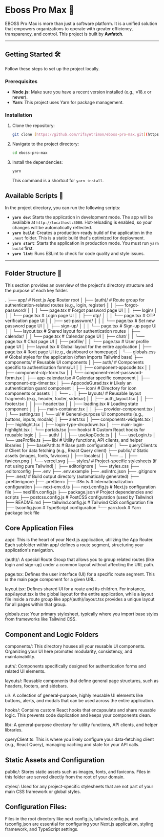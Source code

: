 # Eboss Pro Max 🚀

EBOSS Pro Max is more than just a software platform. It is a unified solution that empowers organizations to operate with greater efficiency, transparency, and control. This project is built by **Awfatch**.

---

## Getting Started 🛠️

Follow these steps to set up the project locally.

### Prerequisites

- **Node.js**: Make sure you have a recent version installed (e.g., v18.x or newer).
- **Yarn**: This project uses Yarn for package management.

### Installation

1.  Clone the repository:

    ```bash
    git clone [https://github.com/rifayetrimon/eboss-pro-max.git](https://github.com/rifayetrimon/eboss-pro-max.git)
    ```

2.  Navigate to the project directory:

    ```bash
    cd eboss-pro-max
    ```

3.  Install the dependencies:
    ```bash
    yarn
    ```
    This command is a shortcut for `yarn install`.

<!-- ### Environment Variables

You need to create a `.env` file to configure your application. This file holds sensitive information like API keys or database credentials and is not committed to version control.

1.  A template file named `.env.example` is provided. Copy this file to create your new `.env` file.

    ```bash
    cp .env.example .env
    ```

2.  Open the newly created `.env` file and fill in the values for your specific environment.

--- -->

## Available Scripts 📜

In the project directory, you can run the following scripts:

- **`yarn dev`**: Starts the application in development mode. The app will be available at `http://localhost:3000`. Hot-reloading is enabled, so your changes will be automatically reflected.
- **`yarn build`**: Creates a production-ready build of the application in the `.next` folder. This is a static build that's optimized for deployment.
- **`yarn start`**: Starts the application in production mode. You must run `yarn build` first.
- **`yarn lint`**: Runs ESLint to check for code quality and style issues.

---

## Folder Structure 📂

This section provides an overview of the project's directory structure and the purpose of each key folder.

.
├── app/ # Next.js App Router root
│ ├── (auth)/ # Route group for authentication-related routes (e.g., login, register)
│ │ ├── forgot-password/
│ │ │ └── page.tsx # Forgot password page UI
│ │ ├── login/
│ │ │ └── page.tsx # Login page UI
│ │ ├── otp/
│ │ │ └── page.tsx # OTP verification page UI
│ │ ├── set-password/
│ │ │ └── page.tsx # Set new password page UI
│ │ ├── sign-up/
│ │ │ └── page.tsx # Sign-up page UI
│ │ └── layout.tsx # Shared layout for authentication routes
│ ├── calendar/
│ │ └── page.tsx # Calendar page UI
│ ├── chat/
│ │ └── page.tsx # Chat page UI
│ ├── profile/
│ │ └── page.tsx # User profile page UI
│ ├── layout.tsx # Global layout for the entire application
│ ├── page.tsx # Root page UI (e.g., dashboard or homepage)
│ └── globals.css # Global styles for the application (often imports Tailwind base)
├── components/ # Reusable UI components
│ ├── auth/ # Components specific to authentication forms/UI
│ │ ├── component-appcode.tsx
│ │ ├── component-otp-form.tsx
│ │ └── component-reset-password-form.tsx
│ ├── app-calendar.tsx # Calendar specific component
│ ├── component-otp-timer.tsx
│ ├── AppcodeGurad.tsx # Likely an authentication guard component
│ ├── icon/ # Directory for icon components or assets
│ │ └── ...
│ ├── layouts/ # Reusable layout fragments (e.g., header, footer, sidebar)
│ │ ├── auth_layout.tsx
│ │ ├── footer.tsx
│ │ ├── header.tsx
│ │ ├── loading.tsx # Loading state component
│ │ ├── main-container.tsx
│ │ ├── provider-component.tsx
│ │ └── setting.tsx
│ └── ui/ # General-purpose UI components (e.g., buttons, inputs, modals)
│ ├── alert.tsx
│ ├── components-widgets.tsx
│ ├── highlight.tsx
│ ├── login-type-dropdown.tsx
│ ├── main-login-highlight.tsx
│ └── portals.tsx
├── hooks/ # Custom React hooks for reusable logic
│ ├── auth/
│ │ ├── useAppCode.ts
│ │ └── useLogin.ts
│ └── useProfile.ts
├── lib/ # Utility functions, API clients, and helper libraries
│ ├── basePath.ts # Base path configuration
│ └── queryClient.ts # Client for data fetching (e.g., React Query client)
├── public/ # Static assets (images, fonts, favicons)
│ ├── locales/
│ │ └── ...
│ ├── favicon.png
│ └── vercel.svg
├── styles/ # Project-specific stylesheets (if not using pure Tailwind)
│ ├── editorignore
│ └── styles.css
├── .editorconfig
├── .env
├── .env.example
├── .eslintrc.json
├── .gitignore
├── .next/ # Build output directory (automatically generated)
├── .prettierignore
├── .prettierrc
├── i18n.ts # Internationalization configuration
├── next-env.d.ts
├── next.config.js # Next.js configuration file
├── nexi18n.config.js
├── package.json # Project dependencies and scripts
├── postcss.config.js # PostCSS configuration (used by Tailwind)
├── README.md
├── tailwind.config.js # Tailwind CSS configuration file
├── tsconfig.json # TypeScript configuration
└── yarn.lock # Yarn package lock file

## Core Application Files

app/: This is the heart of your Next.js application, utilizing the App Router. Each subfolder within app/ defines a route segment, structuring your application's navigation.

(auth)/: A special Route Group that allows you to group related routes (like login and sign-up) under a common layout without affecting the URL path.

page.tsx: Defines the user interface (UI) for a specific route segment. This is the main page component for a given URL.

layout.tsx: Defines shared UI for a route and its children. For instance, app/layout.tsx is the global layout for the entire application, while a layout file inside a route group like app/(auth)/layout.tsx provides a unique layout for all pages within that group.

globals.css: Your primary stylesheet, typically where you import base styles from frameworks like Tailwind CSS.

## Component and Logic Folders

components/: This directory houses all your reusable UI components. Organizing your UI here promotes modularity, consistency, and maintainability.

auth/: Components specifically designed for authentication forms and related UI elements.

layouts/: Reusable components that define general page structures, such as headers, footers, and sidebars.

ui/: A collection of general-purpose, highly reusable UI elements like buttons, alerts, and modals that can be used across the entire application.

hooks/: Contains custom React hooks that encapsulate and share reusable logic. This prevents code duplication and keeps your components clean.

lib/: A general-purpose directory for utility functions, API clients, and helper libraries.

queryClient.ts: This is where you likely configure your data-fetching client (e.g., React Query), managing caching and state for your API calls.

## Static Assets and Configuration

public/: Stores static assets such as images, fonts, and favicons. Files in this folder are served directly from the root of your domain.

styles/: Used for any project-specific stylesheets that are not part of your main CSS framework or global styles.

## Configuration Files:

Files in the root directory like next.config.js, tailwind.config.js, and tsconfig.json are essential for configuring your Next.js application, styling framework, and TypeScript settings.
